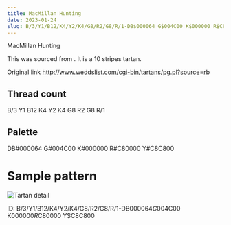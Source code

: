 ```yaml
---
title: MacMillan Hunting
date: 2023-01-24
slug: B/3/Y1/B12/K4/Y2/K4/G8/R2/G8/R/1-DB$000064 G$004C00 K$000000 R$C80000 Y$C8C800
---
```

MacMillan Hunting

This was sourced from <no value>.  It is a 10 stripes tartan.

Original link http://www.weddslist.com/cgi-bin/tartans/pg.pl?source=rb

## Thread count
B/3 Y1 B12 K4 Y2 K4 G8 R2 G8 R/1

## Palette
DB#000064 G#004C00 K#000000 R#C80000 Y#C8C800

# Sample pattern

![Tartan detail](tartan.png "B/3 Y1 B12 K4 Y2 K4 G8 R2 G8 R/1 tartan")

ID: B/3/Y1/B12/K4/Y2/K4/G8/R2/G8/R/1-DB$000064 G$004C00 K$000000 R$C80000 Y$C8C800